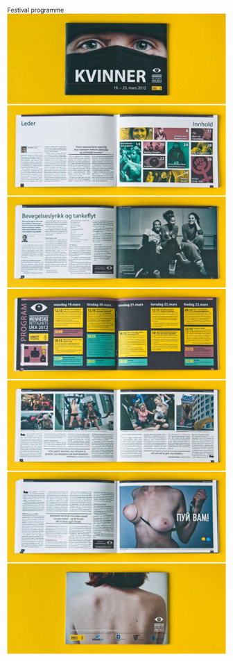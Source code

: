 <!-- vim: set ft=markdown spl=en spell :-->
Festival programme
![front cover](amnesty_01.jpg)
![leader and toc](amnesty_02.jpg)
![interview](amnesty_06.jpg)
![schedule](amnesty_07.jpg)
![pussy riot 1](amnesty_04.jpg)
![pussy riot 2](amnesty_05.jpg)
![back cover](amnesty_09.jpg)
